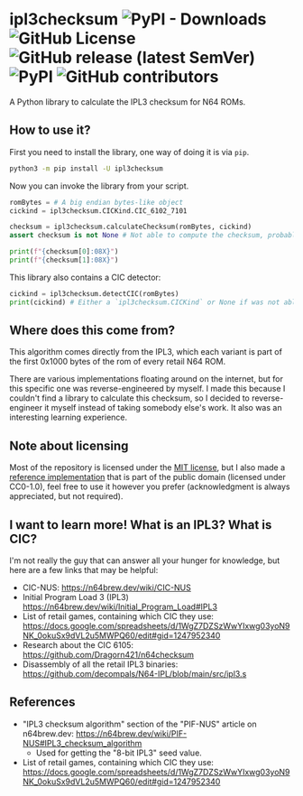 # ipl3checksum ![PyPI - Downloads] ![GitHub License] ![GitHub release (latest SemVer)] ![PyPI] ![GitHub contributors]

[PyPI - Downloads]: <https://img.shields.io/pypi/dm/ipl3checksum>
[GitHub License]: <https://img.shields.io/github/license/Decompollaborate/ipl3checksum>
[GitHub release (latest SemVer)]: <https://img.shields.io/github/v/release/Decompollaborate/ipl3checksum>
[PyPI]: <https://img.shields.io/pypi/v/ipl3checksum>
[GitHub contributors]: <https://img.shields.io/github/contributors/Decompollaborate/ipl3checksum?logo=purple>

A Python library to calculate the IPL3 checksum for N64 ROMs.

## How to use it?

First you need to install the library, one way of doing it is via `pip`.

```bash
python3 -m pip install -U ipl3checksum
```

Now you can invoke the library from your script.

```py
romBytes = # A big endian bytes-like object
cickind = ipl3checksum.CICKind.CIC_6102_7101

checksum = ipl3checksum.calculateChecksum(romBytes, cickind)
assert checksum is not None # Not able to compute the checksum, probably because rom was too small

print(f"{checksum[0]:08X}")
print(f"{checksum[1]:08X}")
```

This library also contains a CIC detector:

```py
cickind = ipl3checksum.detectCIC(romBytes)
print(cickind) # Either a `ipl3checksum.CICKind` or None if was not able to detect the CIC
```

## Where does this come from?

This algorithm comes directly from the IPL3, which each variant is part of the first 0x1000 bytes of the rom of every retail N64 ROM.

There are various implementations floating around on the internet, but for this specific one was reverse-engineered by myself.
I made this because I couldn't find a library to calculate this checksum, so I decided to reverse-engineer it myself instead of
taking somebody else's work. It also was an interesting learning experience.

## Note about licensing

Most of the repository is licensed under the [MIT license](LICENSE), but I also made a
[reference implementation](docs/reference_implementation.md) that is part of the public domain (licensed under CC0-1.0), feel free to
use it however you prefer (acknowledgment is always appreciated, but not required).

## I want to learn more! What is an IPL3? What is CIC?

I'm not really the guy that can answer all your hunger for knowledge, but here are a few links that may be helpful:

* CIC-NUS: <https://n64brew.dev/wiki/CIC-NUS>
* Initial Program Load 3 (IPL3) <https://n64brew.dev/wiki/Initial_Program_Load#IPL3>
* List of retail games, containing which CIC they use: <https://docs.google.com/spreadsheets/d/1WgZ7DZSzWwYIxwg03yoN9NK_0okuSx9dVL2u5MWPQ60/edit#gid=1247952340>
* Research about the CIC 6105: <https://github.com/Dragorn421/n64checksum>
* Disassembly of all the retail IPL3 binaries: <https://github.com/decompals/N64-IPL/blob/main/src/ipl3.s>

## References

* "IPL3 checksum algorithm" section of the "PIF-NUS" article on n64brew.dev: <https://n64brew.dev/wiki/PIF-NUS#IPL3_checksum_algorithm>
  * Used for getting the "8-bit IPL3" seed value.
* List of retail games, containing which CIC they use: <https://docs.google.com/spreadsheets/d/1WgZ7DZSzWwYIxwg03yoN9NK_0okuSx9dVL2u5MWPQ60/edit#gid=1247952340>
